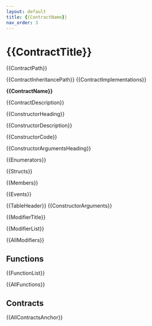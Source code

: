 ```yaml
---
layout: default
title: {{ContractName}}
nav_order: 3
---
```


# {{ContractTitle}}

{{ContractPath}}

{{ContractInheritancePath}}
{{ContractImplementations}}



**{{ContractName}}**


{{ContractDescription}}


{{ConstructorHeading}}


{{ConstructorDescription}}


{{ConstructorCode}}


{{ConstructorArgumentsHeading}}


{{Enumerators}}


{{Structs}}


{{Members}}

{{Events}}

{{TableHeader}}
{{ConstructorArguments}}




{{ModifierTitle}}


{{ModifierList}}


{{AllModifiers}}


## Functions

{{FunctionList}}


{{AllFunctions}}


## Contracts


{{AllContractsAnchor}}
